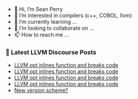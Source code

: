 - 👋 Hi, I’m Sean Perry
- 👀 I’m interested in compilers (c++, COBOL, llvm)
- 🌱 I’m currently learning ...
- 💞️ I’m looking to collaborate on ...
- 📫 How to reach me ...

<!---
s66perry/s66perry is a ✨ special ✨ repository because its `README.md` (this file) appears on your GitHub profile.
You can click the Preview link to take a look at your changes.
--->
### 📕 Latest LLVM Discourse Posts

<!-- DISCOURSE-LLVM:START -->
- [LLVM opt inlines function and breaks code](https://discourse.llvm.org/t/llvm-opt-inlines-function-and-breaks-code/83573#post_12)
- [LLVM opt inlines function and breaks code](https://discourse.llvm.org/t/llvm-opt-inlines-function-and-breaks-code/83573#post_11)
- [LLVM opt inlines function and breaks code](https://discourse.llvm.org/t/llvm-opt-inlines-function-and-breaks-code/83573#post_10)
- [LLVM opt inlines function and breaks code](https://discourse.llvm.org/t/llvm-opt-inlines-function-and-breaks-code/83573#post_9)
- [New version scheme?](https://discourse.llvm.org/t/new-version-scheme/83570#post_5)
<!-- DISCOURSE-LLVM:END -->
